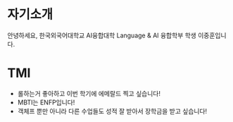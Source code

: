 # 자기소개

안녕하세요, 한국외국어대학교 AI융합대학 Language & AI 융합학부 학생 이중훈입니다.

# TMI
- 롤하는거 좋아하고 이번 학기에 에메랄드 찍고 싶습니다!
- MBTI는 ENFP입니다!
- 객체프 뿐만 아니라 다른 수업들도 성적 잘 받아서 장학금을 받고 싶습니다! 
